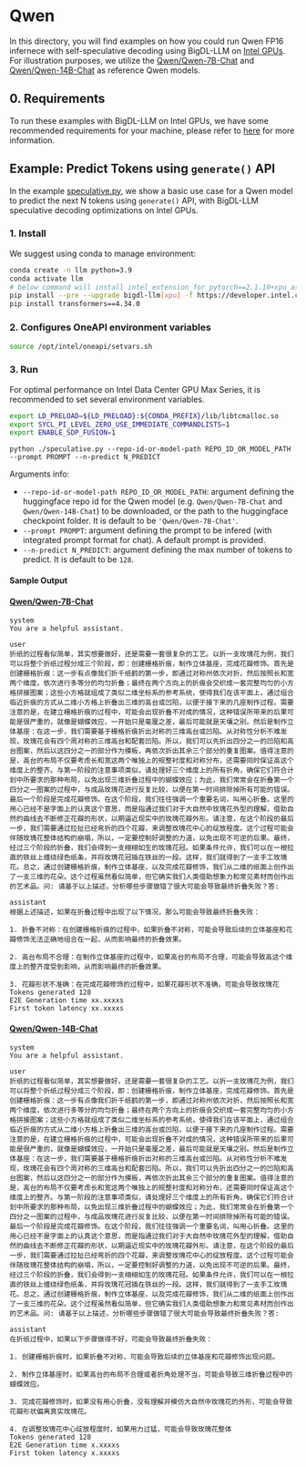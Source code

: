 # Qwen
In this directory, you will find examples on how you could run Qwen FP16 infernece with self-speculative decoding using BigDL-LLM on [Intel GPUs](../README.md). For illustration purposes, we utilize the [Qwen/Qwen-7B-Chat](https://huggingface.co/Qwen/Qwen-7B-Chat) and [Qwen/Qwen-14B-Chat](https://huggingface.co/Qwen/Qwen-14B-Chat) as reference Qwen models.

## 0. Requirements
To run these examples with BigDL-LLM on Intel GPUs, we have some recommended requirements for your machine, please refer to [here](../README.md#recommended-requirements) for more information.

## Example: Predict Tokens using `generate()` API
In the example [speculative.py](./speculative.py), we show a basic use case for a Qwen model to predict the next N tokens using `generate()` API, with BigDL-LLM speculative decoding optimizations on Intel GPUs.
### 1. Install
We suggest using conda to manage environment:
```bash
conda create -n llm python=3.9
conda activate llm
# below command will install intel_extension_for_pytorch==2.1.10+xpu as default
pip install --pre --upgrade bigdl-llm[xpu] -f https://developer.intel.com/ipex-whl-stable-xpu
pip install transformers==4.34.0
```
### 2. Configures OneAPI environment variables
```bash
source /opt/intel/oneapi/setvars.sh
```

### 3. Run

For optimal performance on Intel Data Center GPU Max Series, it is recommended to set several environment variables.
```bash
export LD_PRELOAD=${LD_PRELOAD}:${CONDA_PREFIX}/lib/libtcmalloc.so
export SYCL_PI_LEVEL_ZERO_USE_IMMEDIATE_COMMANDLISTS=1
export ENABLE_SDP_FUSION=1
```

```
python ./speculative.py --repo-id-or-model-path REPO_ID_OR_MODEL_PATH --prompt PROMPT --n-predict N_PREDICT
```

Arguments info:
- `--repo-id-or-model-path REPO_ID_OR_MODEL_PATH`: argument defining the huggingface repo id for the Qwen model (e.g. `Qwen/Qwen-7B-Chat` and `Qwen/Qwen-14B-Chat`) to be downloaded, or the path to the huggingface checkpoint folder. It is default to be `'Qwen/Qwen-7B-Chat'`.
- `--prompt PROMPT`: argument defining the prompt to be infered (with integrated prompt format for chat). A default prompt is provided.
- `--n-predict N_PREDICT`: argument defining the max number of tokens to predict. It is default to be `128`.

#### Sample Output
#### [Qwen/Qwen-7B-Chat](https://huggingface.co/Qwen/Qwen-7B-Chat)
```log
system
You are a helpful assistant.

user
折纸的过程看似简单，其实想要做好，还是需要一套很复杂的工艺。以折一支玫瑰花为例，我们可以将整个折纸过程分成三个阶段，即：创建栅格折痕，制作立体基座，完成花瓣修饰。首先是创建栅格折痕：这一步有点像我们折千纸鹤的第一步，即通过对称州依次对折，然后按照长和宽两个维度，依次进行多等分的均匀折叠；最终在两个方向上的折痕会交织成一套完整均匀的小方格拼接图案；这些小方格就组成了类似二维坐标系的参考系统，使得我们在该平面上，通过组合临近折痕的方式从二维小方格上折叠出三维的高台或凹陷，以便于接下来的几座制作过程。需要注意的是，在建立栅格折痕的过程中，可能会出现折叠不对成的情况，这种错误所带来的后果可能是很严重的，就像是蝴蝶效应，一开始只是毫厘之差，最后可能就是天壤之别。然后是制作立体基座：在这一步，我们需要基于栅格折痕折出对称的三维高台或凹陷。从对称性分析不难发现，玫瑰花会有四个周对称的三维高台和配套凹陷。所以，我们可以先折出四分之一的凹陷和高台图案，然后以这四分之一的部分作为摸板，再依次折出其余三个部分的重复图案。值得注意的是，高台的布局不仅要考虑长和宽这两个唯独上的规整衬度和对称分布，还需要同时保证高这个维度上的整齐。与第一阶段的注意事项类似，请处理好三个维度上的所有折角，确保它们符合计划中所要求的那种布局，以免出现三维折叠过程中的蝴蝶效应；为此，我们常常会在折叠第一个四分之一图案的过程中，与成品玫瑰花进行反复比较，以便在第一时间排除掉所有可能的错误。最后一个阶段是完成花瓣修饰。在这个阶段，我们往往强调一个重要名词，叫用心折叠。这里的用心已经不是字面上的认真这个意思，而是指通过我们对于大自然中玫瑰花外型的理解，借助自然的曲线去不断修正花瓣的形状，以期逼近现实中的玫瑰花瓣外形。请注意，在这个阶段的最后一步，我们需要通过拉扯已经弯折的四个花瓣，来调整玫瑰花中心的绽放程度。这个过程可能会伴随玫瑰花整体结构的崩塌，所以，一定要控制好调整的力道，以免出现不可逆的后果。最终，经过三个阶段的折叠，我们会得到一支栩栩如生的玫瑰花冠。如果条件允许，我们可以在一根拉直的铁丝上缠绕绿色纸条，并将玫瑰花冠插在铁丝的一段。这样，我们就得到了一支手工玫瑰花。总之，通过创建栅格折痕，制作立体基座，以及完成花瓣修饰，我们从二维的纸面上创作出了一支三维的花朵。这个过程虽然看似简单，但它确实我们人类借助想象力和常见素材而创作出的艺术品。问: 请基于以上描述，分析哪些步骤做错了很大可能会导致最终折叠失败？答: 

assistant
根据上述描述，如果在折叠过程中出现了以下情况，那么可能会导致最终折叠失败：

1. 折叠不对称：在创建栅格折痕的过程中，如果折叠不对称，可能会导致后续的立体基座和花瓣修饰无法正确地组合在一起，从而影响最终的折叠效果。

2. 高台布局不合理：在制作立体基座的过程中，如果高台的布局不合理，可能会导致高这个维度上的整齐度受到影响，从而影响最终的折叠效果。

3. 花瓣形状不准确：在完成花瓣修饰的过程中，如果花瓣形状不准确，可能会导致玫瑰花
Tokens generated 128
E2E Generation time xx.xxxxs
First token latency xx.xxxxs
```

#### [Qwen/Qwen-14B-Chat](https://huggingface.co/Qwen/Qwen-14B-Chat)
```log
system
You are a helpful assistant.

user
折纸的过程看似简单，其实想要做好，还是需要一套很复杂的工艺。以折一支玫瑰花为例，我们可以将整个折纸过程分成三个阶段，即：创建栅格折痕，制作立体基座，完成花瓣修饰。首先是创建栅格折痕：这一步有点像我们折千纸鹤的第一步，即通过对称州依次对折，然后按照长和宽两个维度，依次进行多等分的均匀折叠；最终在两个方向上的折痕会交织成一套完整均匀的小方格拼接图案；这些小方格就组成了类似二维坐标系的参考系统，使得我们在该平面上，通过组合临近折痕的方式从二维小方格上折叠出三维的高台或凹陷，以便于接下来的几座制作过程。需要注意的是，在建立栅格折痕的过程中，可能会出现折叠不对成的情况，这种错误所带来的后果可能是很严重的，就像是蝴蝶效应，一开始只是毫厘之差，最后可能就是天壤之别。然后是制作立体基座：在这一步，我们需要基于栅格折痕折出对称的三维高台或凹陷。从对称性分析不难发现，玫瑰花会有四个周对称的三维高台和配套凹陷。所以，我们可以先折出四分之一的凹陷和高台图案，然后以这四分之一的部分作为摸板，再依次折出其余三个部分的重复图案。值得注意的是，高台的布局不仅要考虑长和宽这两个唯独上的规整衬度和对称分布，还需要同时保证高这个维度上的整齐。与第一阶段的注意事项类似，请处理好三个维度上的所有折角，确保它们符合计划中所要求的那种布局，以免出现三维折叠过程中的蝴蝶效应；为此，我们常常会在折叠第一个四分之一图案的过程中，与成品玫瑰花进行反复比较，以便在第一时间排除掉所有可能的错误。最后一个阶段是完成花瓣修饰。在这个阶段，我们往往强调一个重要名词，叫用心折叠。这里的用心已经不是字面上的认真这个意思，而是指通过我们对于大自然中玫瑰花外型的理解，借助自然的曲线去不断修正花瓣的形状，以期逼近现实中的玫瑰花瓣外形。请注意，在这个阶段的最后一步，我们需要通过拉扯已经弯折的四个花瓣，来调整玫瑰花中心的绽放程度。这个过程可能会伴随玫瑰花整体结构的崩塌，所以，一定要控制好调整的力道，以免出现不可逆的后果。最终，经过三个阶段的折叠，我们会得到一支栩栩如生的玫瑰花冠。如果条件允许，我们可以在一根拉直的铁丝上缠绕绿色纸条，并将玫瑰花冠插在铁丝的一段。这样，我们就得到了一支手工玫瑰花。总之，通过创建栅格折痕，制作立体基座，以及完成花瓣修饰，我们从二维的纸面上创作出了一支三维的花朵。这个过程虽然看似简单，但它确实我们人类借助想象力和常见素材而创作出的艺术品。问: 请基于以上描述，分析哪些步骤做错了很大可能会导致最终折叠失败？答: 

assistant
在折纸过程中，如果以下步骤做得不好，可能会导致最终折叠失败：

1. 创建栅格折痕时，如果折叠不对称，可能会导致后续的立体基座和花瓣修饰出现问题。

2. 制作立体基座时，如果高台的布局不合理或者折角处理不当，可能会导致三维折叠过程中的蝴蝶效应。

3. 完成花瓣修饰时，如果没有用心折叠，没有理解并模仿大自然中玫瑰花的外形，可能会导致花瓣形状偏离真实玫瑰花。

4. 在调整玫瑰花中心绽放程度时，如果用力过猛，可能会导致玫瑰花整体
Tokens generated 128
E2E Generation time x.xxxxs
First token latency x.xxxxs
```
